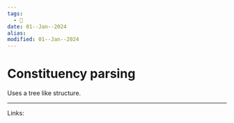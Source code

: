 ```yaml
---
tags:
  - 🌱
date: 01--Jan--2024
alias: 
modified: 01--Jan--2024
---
```

# Constituency parsing
Uses a tree like structure.

---
Links:
